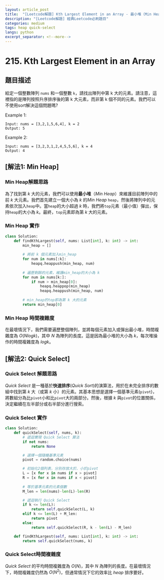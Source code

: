 ```yaml
---
layout: article_post
title:  "[Leetcode解題] Kth Largest Element in an Array - 最小堆（Min Heap）& Quick Select 解 "
description: "[Leetcode解題] 經典Leetcode必刷題目"
categories: medium
tags: heap quick-select
langs: python
excerpt_separator: <!--more-->
---
```


# 215. Kth Largest Element in an Array

## 題目描述
給定一個整數陣列 `nums` 和一個整數 `k`，請找出陣列中第 k 大的元素。請注意，這裡指的是陣列按照升序排序後的第 k 大元素，而非第 k 個不同的元素。我們可以不使用sort解決這個問題嗎?

Example 1:
```
Input: nums = [3,2,1,5,6,4], k = 2
Output: 5
```

Example 2:
```
Input: nums = [3,2,3,1,2,4,5,5,6], k = 4
Output: 4
```
## [解法1: Min Heap]
### Min Heap解題思路
為了找到第 $k$ 大的元素，我們可以使用**最小堆**（*Min Heap*）來維護目前陣列中的前 $k$ 大元素。我們首先建立一個大小為 $k$ 的*Min Heap* `heap`，然後將陣列中的元素依次加入`heap`中。當`heap`的大小超過 $k$ 時，我們將`top`元素（最小值）彈出，保持`heap`的大小為 $k$。最終，`top`元素即為第 $k$ 大的元素。

### Min Heap 實作
```python
class Solution:
    def findKthLargest(self, nums: List[int], k: int) -> int:
        min_heap = []
    
        # 將前 k 個元素加入min_heap
        for num in nums[:k]:
            heapq.heappush(min_heap, num)
        
        # 遍歷剩餘的元素，維護min_heap的大小為 k
        for num in nums[k:]:
            if num > min_heap[0]:
                heapq.heappop(min_heap)
                heapq.heappush(min_heap, num)
        
        # min_heap的top即為第 k 大的元素
        return min_heap[0]
```

### Min Heap 時間複雜度
在最壞情況下，我們需要遍歷整個陣列，並將每個元素加入或彈出最小堆，時間複雜度為 $O(N log k)$，其中 $N$ 為陣列的長度。這是因為最小堆的大小為 $k$，每次堆操作的時間複雜度為 $log k$。

## [解法2: Quick Select]
### Quick Select 解題思路
*Quick Select* 是一種基於**快速排序**(*Quick Sort*)的演算法，用於在未完全排序的數組中找到第 $k$ 大（或第 $k$ 小）的元素。其基本思想是選擇一個基準元素(`pivot`)，將數組分為比`pivot`小和比`pivot`大的兩部分。然後，根據 $k$ 與`pivot`的位置關係，決定繼續在左半部分或右半部分進行搜索。

### Quick Select 實作
```python
class Solution:
    def quickSelect(self, nums, k):
        # 遞迴實現 Quick Select 算法
        if not nums:
            return None

        # 選擇一個隨機基準元素
        pivot = random.choice(nums)

        # 初始化2個列表，分別存放大於、小於pivot
        L = [x for x in nums if x > pivot]
        R = [x for x in nums if x < pivot]
        
        # 等於基準元素的元素個數
        M_len = len(nums)-len(L)-len(R)

        # 遞迴執行 Quick Select
        if k <= len(L):
            return self.quickSelect(L, k)
        elif k <= len(L) + M_len:
            return pivot
        else:
            return self.quickSelect(R, k - len(L) - M_len)

    def findKthLargest(self, nums: List[int], k: int) -> int:
        return self.quickSelect(nums, k)
```

### Quick Select時間複雜度
*Quick Select* 的平均時間複雜度為 $O(N)$，其中 $N$ 為陣列的長度。在最壞情況下，時間複雜度仍然為 $O(N^2)$，但通常情況下它的效率比 *heap* 排序要好。
